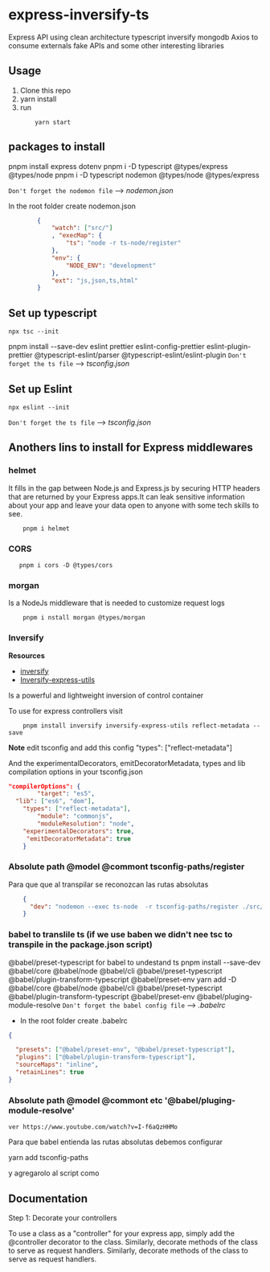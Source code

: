 # express-inversify-ts
Express  API  using clean architecture typescript inversify mongodb  Axios to consume externals fake APIs and some other interesting libraries

## Usage

1) Clone this repo
2) yarn install
3) run 
    ```
        yarn start
    ```

## packages to install

pnpm install express dotenv
pnpm i -D typescript @types/express @types/node
pnpm i -D typescript nodemon @types/node @types/express

`Don't forget the nodemon file` --> *nodemon.json* 

In the root folder create nodemon.json

```json
        {
            "watch": ["src/"]
            , "execMap": {
                "ts": "node -r ts-node/register"
            },
            "env": {
                "NODE_ENV": "development"
            },
            "ext": "js,json,ts,html"
        }
```

## Set up typescript
    npx tsc --init
    
pnpm install --save-dev eslint prettier eslint-config-prettier eslint-plugin-prettier @typescript-eslint/parser @typescript-eslint/eslint-plugin
`Don't forget the ts file` --> *tsconfig.json* 


## Set up Eslint

    npx eslint --init

`Don't forget the ts file` --> *tsconfig.json* 

## Anothers lins to install for Express middlewares

### helmet
  It fills in the gap between Node.js and Express.js by securing HTTP headers that are returned by your Express apps.It can leak sensitive information about your app and leave your data open to anyone with some tech skills to see.
```
    pnpm i helmet
```

### CORS
```
   pnpm i cors -D @types/cors
```
### morgan
Is a NodeJs middleware that is needed to customize request logs
```
    pnpm i nstall morgan @types/morgan
```

### Inversify 

**Resources**
* [inversify](https://inversify.io/)  
* [Inversify-express-utils](https://github.com/inversify/inversify-express-utils)

Is a powerful and lightweight inversion of control container

To use for express controllers visit 

```
    pnpm install inversify inversify-express-utils reflect-metadata --save
```

**Note** edit tsconfig and add this config "types": ["reflect-metadata"] 

 And the experimentalDecorators, emitDecoratorMetadata, types and lib compilation options in your tsconfig.json


```json
"compilerOptions": {
        "target": "es5",
  "lib": ["es6", "dom"],
    "types": ["reflect-metadata"], 
        "module": "commonjs",
        "moduleResolution": "node",
    "experimentalDecorators": true,
     "emitDecoratorMetadata": true
    }

```
### Absolute path @model @commont tsconfig-paths/register
 Para que que al transpilar se reconozcan las rutas absolutas
```json
    {
      "dev": "nodemon --exec ts-node  -r tsconfig-paths/register ./src/index.ts ",
    }
```
### babel to translile ts (if we use baben we  didn't nee tsc to transpile in the package.json script)

@babel/preset-typescript for babel to undestand ts
pnpm install --save-dev @babel/core @babel/node @babel/cli @babel/preset-typescript @babel/plugin-transform-typescript @babel/preset-env
yarn add -D @babel/core @babel/node @babel/cli @babel/preset-typescript @babel/plugin-transform-typescript @babel/preset-env @babel/pluging-module-resolve
`Don't forget the babel config file` --> *.babelrc* 
   
-  In the root folder create .babelrc


```json
{

  "presets": ["@babel/preset-env", "@babel/preset-typescript"],
  "plugins": ["@babel/plugin-transform-typescript"],
  "sourceMaps": "inline",
  "retainLines": true
}

```
### Absolute path @model @commont etc '@babel/pluging-module-resolve' 
    ver https://www.youtube.com/watch?v=I-f6aQzHHMo
  
  Para que babel entienda las rutas absolutas debemos configurar
    
  yarn add tsconfig-paths

  y agregarolo al script como 

## Documentation
Step 1: Decorate your controllers

To use a class as a "controller" for your express app, simply add the @controller decorator to the class. Similarly, decorate methods of the class to serve as request handlers.
Similarly, decorate methods of the class to serve as request handlers.